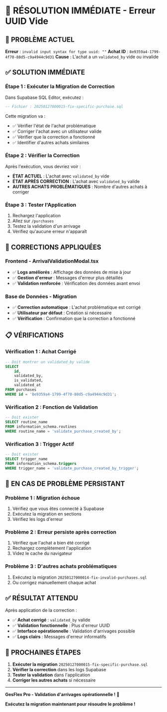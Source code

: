 # 🚨 RÉSOLUTION IMMÉDIATE - Erreur UUID Vide

## 🚨 PROBLÈME ACTUEL

**Erreur** : `invalid input syntax for type uuid: ""`
**Achat ID** : `8e9359a4-1799-4f70-88d5-c9a4944c9d31`
**Cause** : L'achat a un `validated_by` vide ou invalide

## ✅ SOLUTION IMMÉDIATE

### **Étape 1 : Exécuter la Migration de Correction**

Dans Supabase SQL Editor, exécutez :
```sql
-- Fichier : 20250127000015-fix-specific-purchase.sql
```

Cette migration va :
- ✅ Vérifier l'état de l'achat problématique
- ✅ Corriger l'achat avec un utilisateur valide
- ✅ Vérifier que la correction a fonctionné
- ✅ Identifier d'autres achats similaires

### **Étape 2 : Vérifier la Correction**

Après l'exécution, vous devriez voir :
- **ÉTAT ACTUEL** : L'achat avec `validated_by` vide
- **ÉTAT APRÈS CORRECTION** : L'achat avec `validated_by` valide
- **AUTRES ACHATS PROBLÉMATIQUES** : Nombre d'autres achats à corriger

### **Étape 3 : Tester l'Application**

1. Rechargez l'application
2. Allez sur `/purchases`
3. Testez la validation d'un arrivage
4. Vérifiez qu'aucune erreur n'apparaît

## 🔧 CORRECTIONS APPLIQUÉES

### **Frontend - ArrivalValidationModal.tsx**
- ✅ **Logs améliorés** : Affichage des données de mise à jour
- ✅ **Gestion d'erreur** : Messages d'erreur plus détaillés
- ✅ **Validation renforcée** : Vérification des données avant envoi

### **Base de Données - Migration**
- ✅ **Correction automatique** : L'achat problématique est corrigé
- ✅ **Utilisateur par défaut** : Création si nécessaire
- ✅ **Vérification** : Confirmation que la correction a fonctionné

## 📋 VÉRIFICATIONS

### **Vérification 1 : Achat Corrigé**
```sql
-- Doit montrer un validated_by valide
SELECT 
    id,
    validated_by,
    is_validated,
    validated_at
FROM purchases
WHERE id = '8e9359a4-1799-4f70-88d5-c9a4944c9d31';
```

### **Vérification 2 : Fonction de Validation**
```sql
-- Doit exister
SELECT routine_name 
FROM information_schema.routines 
WHERE routine_name = 'validate_purchase_created_by';
```

### **Vérification 3 : Trigger Actif**
```sql
-- Doit exister
SELECT trigger_name 
FROM information_schema.triggers 
WHERE trigger_name = 'validate_purchase_created_by_trigger';
```

## 🚨 EN CAS DE PROBLÈME PERSISTANT

### **Problème 1 : Migration échoue**
1. Vérifiez que vous êtes connecté à Supabase
2. Exécutez la migration en sections
3. Vérifiez les logs d'erreur

### **Problème 2 : Erreur persiste après correction**
1. Vérifiez que l'achat a bien été corrigé
2. Rechargez complètement l'application
3. Videz le cache du navigateur

### **Problème 3 : D'autres achats problématiques**
1. Exécutez la migration `20250127000014-fix-invalid-purchases.sql`
2. Ou corrigez manuellement chaque achat

## ✅ RÉSULTAT ATTENDU

Après application de la correction :

- ✅ **Achat corrigé** : `validated_by` valide
- ✅ **Validation fonctionnelle** : Plus d'erreur UUID
- ✅ **Interface opérationnelle** : Validation d'arrivages possible
- ✅ **Logs clairs** : Messages d'erreur informatifs

## 🎯 PROCHAINES ÉTAPES

1. **Exécuter la migration** `20250127000015-fix-specific-purchase.sql`
2. **Vérifier la correction** dans les logs Supabase
3. **Tester la validation** dans l'application
4. **Corriger les autres achats** si nécessaire

---

**GesFlex Pro - Validation d'arrivages opérationnelle !** 🚀

**Exécutez la migration maintenant pour résoudre le problème !** 